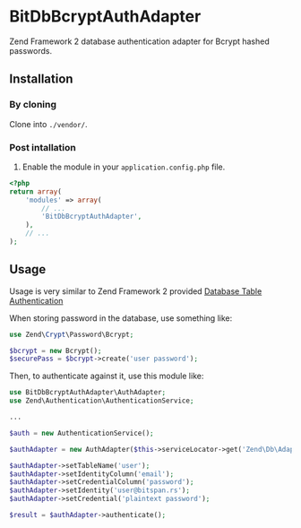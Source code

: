 BitDbBcryptAuthAdapter
======================

Zend Framework 2 database authentication adapter for Bcrypt hashed passwords.
 
Installation
------------

### By cloning

Clone into `./vendor/`.

### Post intallation

1. Enable the module in your `application.config.php` file.

```php
<?php
return array(
	'modules' => array(
		// ...
		'BitDbBcryptAuthAdapter',
	),
	// ...
);
```

Usage
-----

Usage is very similar to Zend Framework 2 provided [Database Table Authentication](http://framework.zend.com/manual/2.3/en/modules/zend.authentication.adapter.dbtable.html)

When storing password in the database, use something like:

```php
use Zend\Crypt\Password\Bcrypt;

$bcrypt = new Bcrypt();
$securePass = $bcrypt->create('user password');
```

Then, to authenticate against it, use this module like:

```php
use BitDbBcryptAuthAdapter\AuthAdapter;
use Zend\Authentication\AuthenticationService;

...

$auth = new AuthenticationService();

$authAdapter = new AuthAdapter($this->serviceLocator->get('Zend\Db\Adapter\Adapter'));

$authAdapter->setTableName('user');
$authAdapter->setIdentityColumn('email');
$authAdapter->setCredentialColumn('password');
$authAdapter->setIdentity('user@bitspan.rs');
$authAdapter->setCredential('plaintext password');

$result = $authAdapter->authenticate();
```
